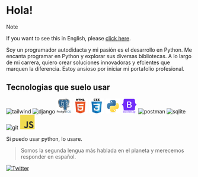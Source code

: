 <!-- [Iconos](https://github.com/devicons/devicon/tree/master/icons) -->
# Hola!

> [!NOTE]
> If you want to see this in English, please [click here](./en/README.md).

Soy un programador autodidacta y mi pasión es el desarrollo en Python.
Me encanta programar en Python y explorar sus diversas bibliotecas. A
lo largo de mi carrera, quiero crear soluciones innovadoras y efcientes
que marquen la diferencia. Estoy ansioso por iniciar mi portafolio
profesional.

## Tecnologias que suelo usar
<!-- Tailwind -->
<img src="https://www.vectorlogo.zone/logos/tailwindcss/tailwindcss-icon.svg" alt="tailwind" width="40" height="40"/> <!-- Django -->
<img src="https://cdn.worldvectorlogo.com/logos/django.svg" alt="django" width="40" height="40"/> <!-- Postgres -->
<img src="https://raw.githubusercontent.com/devicons/devicon/master/icons/postgresql/postgresql-original-wordmark.svg" alt="postgresql" width="40" height="40"/> <!-- HTML -->
<img src="https://raw.githubusercontent.com/devicons/devicon/master/icons/html5/html5-original-wordmark.svg" alt="html5" width="40" height="40"/> <!-- CSS -->
<img src="https://raw.githubusercontent.com/devicons/devicon/master/icons/css3/css3-original-wordmark.svg" alt="css3" width="40" height="40"/> <!-- Python -->
<img src="https://raw.githubusercontent.com/devicons/devicon/master/icons/python/python-original.svg" alt="python" width="40" height="40"/> <!-- Bootstrap -->
<img src="https://raw.githubusercontent.com/devicons/devicon/master/icons/bootstrap/bootstrap-plain-wordmark.svg" alt="bootstrap" width="40" height="40"/> <!-- Postman -->
<img src="https://www.vectorlogo.zone/logos/getpostman/getpostman-icon.svg" alt="postman" width="40" height="40"/> <!-- SQLite -->
<img src="https://www.vectorlogo.zone/logos/sqlite/sqlite-icon.svg" alt="sqlite" width="40" height="40"/> <!-- GIT -->
<img src="https://www.vectorlogo.zone/logos/git-scm/git-scm-icon.svg" alt="git" width="40" height="40"/> <!-- JS -->
<img src="https://raw.githubusercontent.com/devicons/devicon/master/icons/javascript/javascript-original.svg" alt="javascript" width="40" height="40"/>

Si puedo usar python, lo usare.

> Somos la segunda lengua más hablada en el planeta y merecemos responder en español.

[![Twitter](https://img.shields.io/twitter/url/https/twitter.com/cloudposse.svg?style=social&label=Follow%20%40omfg09%20K%20Wilovy09)](https://twitter.com/omfg_09)
